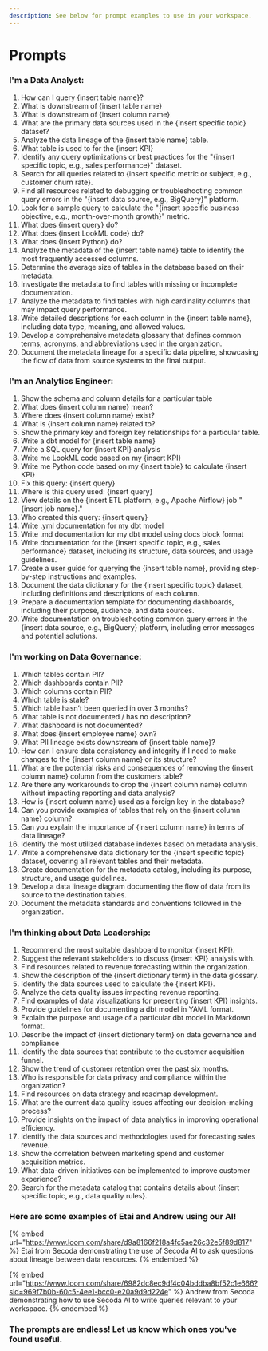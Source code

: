 ```yaml
---
description: See below for prompt examples to use in your workspace.
---
```


# Prompts

### I'm a Data Analyst:&#x20;

1. How can I query {insert table name}?
2. What is downstream of {insert table name}
3. What is downstream of {insert column name}
4. What are the primary data sources used in the {insert specific topic} dataset?
5. Analyze the data lineage of the {insert table name} table.
6. What table is used to for the {insert KPI}
7. Identify any query optimizations or best practices for the "{insert specific topic, e.g., sales performance}" dataset.
8. Search for all queries related to {insert specific metric or subject, e.g., customer churn rate}.
9. Find all resources related to debugging or troubleshooting common query errors in the "{insert data source, e.g., BigQuery}" platform.
10. Look for a sample query to calculate the "{insert specific business objective, e.g., month-over-month growth}" metric.
11. What does {insert query} do?
12. What does {insert LookML code} do?
13. What does {Insert Python} do?
14. Analyze the metadata of the {insert table name} table to identify the most frequently accessed columns.
15. Determine the average size of tables in the database based on their metadata.
16. Investigate the metadata to find tables with missing or incomplete documentation.
17. Analyze the metadata to find tables with high cardinality columns that may impact query performance.
18. Write detailed descriptions for each column in the {insert table name}, including data type, meaning, and allowed values.
19. Develop a comprehensive metadata glossary that defines common terms, acronyms, and abbreviations used in the organization.
20. Document the metadata lineage for a specific data pipeline, showcasing the flow of data from source systems to the final output.

### I'm an Analytics Engineer:

1. Show the schema and column details for a particular table
2. What does {insert column name} mean?
3. Where does {insert column name} exist?
4. What is {insert column name} related to?
5. Show the primary key and foreign key relationships for a particular table.
6. Write a dbt model for {insert table name}
7. Write a SQL query for {insert KPI} analysis
8. Write me LookML code based on my {insert KPI}
9. Write me Python code based on my {insert table} to calculate {insert KPI}
10. Fix this query: {insert query}
11. Where is this query used: {insert query}
12. View details on the {insert ETL platform, e.g., Apache Airflow} job "{insert job name}."
13. Who created this query: {insert query}
14. Write .yml documentation for my dbt model
15. Write .md documentation for my dbt model using docs block format
16. Write documentation for the {insert specific topic, e.g., sales performance} dataset, including its structure, data sources, and usage guidelines.
17. Create a user guide for querying the {insert table name}, providing step-by-step instructions and examples.
18. Document the data dictionary for the {insert specific topic} dataset, including definitions and descriptions of each column.
19. Prepare a documentation template for documenting dashboards, including their purpose, audience, and data sources.
20. Write documentation on troubleshooting common query errors in the {insert data source, e.g., BigQuery} platform, including error messages and potential solutions.

### I'm working on Data Governance:

1. Which tables contain PII?
2. Which dashboards contain PII?
3. Which columns contain PII?
4. Which table is stale?
5. Which table hasn’t been queried in over 3 months?
6. What table is not documented / has no description?
7. What dashboard is not documented?
8. What does {insert employee name} own?
9. What PII lineage exists downstream of {insert table name}?
10. How can I ensure data consistency and integrity if I need to make changes to the {insert column name} or its structure?
11. What are the potential risks and consequences of removing the {insert column name} column from the customers table?
12. Are there any workarounds to drop the {insert column name} column without impacting reporting and data analysis?
13. How is {insert column name} used as a foreign key in the database?
14. Can you provide examples of tables that rely on the {insert column name} column?
15. Can you explain the importance of {insert column name} in terms of data lineage?
16. Identify the most utilized database indexes based on metadata analysis.
17. Write a comprehensive data dictionary for the {insert specific topic} dataset, covering all relevant tables and their metadata.
18. Create documentation for the metadata catalog, including its purpose, structure, and usage guidelines.
19. Develop a data lineage diagram documenting the flow of data from its source to the destination tables.
20. Document the metadata standards and conventions followed in the organization.

### I'm thinking about Data Leadership:

1. Recommend the most suitable dashboard to monitor {insert KPI}.
2. Suggest the relevant stakeholders to discuss {insert KPI} analysis with.
3. Find resources related to revenue forecasting within the organization.
4. Show the description of the {insert dictionary term} in the data glossary.
5. Identify the data sources used to calculate the {insert KPI}.
6. Analyze the data quality issues impacting revenue reporting.
7. Find examples of data visualizations for presenting {insert KPI} insights.
8. Provide guidelines for documenting a dbt model in YAML format.
9. Explain the purpose and usage of a particular dbt model in Markdown format.
10. Describe the impact of {insert dictionary term} on data governance and compliance
11. Identify the data sources that contribute to the customer acquisition funnel.
12. Show the trend of customer retention over the past six months.
13. Who is responsible for data privacy and compliance within the organization?
14. Find resources on data strategy and roadmap development.
15. What are the current data quality issues affecting our decision-making process?
16. Provide insights on the impact of data analytics in improving operational efficiency.
17. Identify the data sources and methodologies used for forecasting sales revenue.
18. Show the correlation between marketing spend and customer acquisition metrics.
19. What data-driven initiatives can be implemented to improve customer experience?
20. Search for the metadata catalog that contains details about {insert specific topic, e.g., data quality rules}.

### Here are some examples of Etai and Andrew using our AI!

{% embed url="https://www.loom.com/share/d9a8166f218a4fc5ae26c32e5f89d817" %}
Etai from Secoda demonstrating the use of Secoda AI to ask questions about lineage between data resources.
{% endembed %}

{% embed url="https://www.loom.com/share/6982dc8ec9df4c04bddba8bf52c1e666?sid=969f7b0b-60c5-4ee1-bcc0-e20a9d9d224e" %}
Andrew from Secoda demonstrating how to use Secoda AI to write queries relevant to your workspace.
{% endembed %}

### The prompts are endless! Let us know which ones you've found useful.
